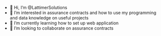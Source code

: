 - 👋 Hi, I’m @LattimerSolutions
- 👀 I’m interested in assurance contracts and how to use my programming and data knowledge on useful projects
- 🌱 I’m currently learning how to set up web application
- 💞️ I’m looking to collaborate on assurance contracts

<!---
LattimerSolutions/LattimerSolutions is a ✨ special ✨ repository because its `README.md` (this file) appears on your GitHub profile.
You can click the Preview link to take a look at your changes.
--->
